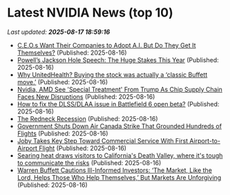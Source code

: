 # Latest NVIDIA News (top 10)
_Last updated: **2025-08-17 18:59:16**_

- [C.E.O.s Want Their Companies to Adopt A.I. But Do They Get It Themselves?](https://biztoc.com/x/f7e4fc7f160ee934) (Published: 2025-08-16)
- [Powell’s Jackson Hole Speech: The Huge Stakes This Year](https://biztoc.com/x/ce94145e9a8671f9) (Published: 2025-08-16)
- [Why UnitedHealth? Buying the stock was actually a ‘classic Buffett move.’](https://biztoc.com/x/7357567174a59f94) (Published: 2025-08-16)
- [Nvidia, AMD See 'Special Treatment' From Trump As Chip Supply Chain Faces New Disruptions](https://biztoc.com/x/abcaee3f218f1f42) (Published: 2025-08-16)
- [How to fix the DLSS/DLAA issue in Battlefield 6 open beta?](https://timesofindia.indiatimes.com/sports/esports/news/how-to-fix-the-dlss-dlaa-issue-in-battlefield-6-open-beta/articleshow/123337826.cms) (Published: 2025-08-16)
- [The Redneck Recession](https://freerepublic.com/focus/f-news/4334960/posts) (Published: 2025-08-16)
- [Government Shuts Down Air Canada Strike That Grounded Hundreds of Flights](https://biztoc.com/x/20b82d17e56f3578) (Published: 2025-08-16)
- [Joby Takes Key Step Toward Commercial Service With First Airport-to-Airport Flight](https://biztoc.com/x/a92ada8f0d92305c) (Published: 2025-08-16)
- [Searing heat draws visitors to California's Death Valley, where it's tough to communicate the risks](https://biztoc.com/x/cff999f8cc5bea4b) (Published: 2025-08-16)
- [Warren Buffett Cautions Ill-Informed Investors: ‘The Market, Like the Lord, Helps Those Who Help Themselves,’ But Markets Are Unforgiving](https://biztoc.com/x/7426f3a786a9af2a) (Published: 2025-08-16)

